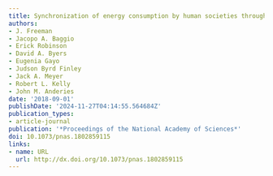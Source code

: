 ```yaml
---
title: Synchronization of energy consumption by human societies throughout the Holocene
authors:
- J. Freeman
- Jacopo A. Baggio
- Erick Robinson
- David A. Byers
- Eugenia Gayo
- Judson Byrd Finley
- Jack A. Meyer
- Robert L. Kelly
- John M. Anderies
date: '2018-09-01'
publishDate: '2024-11-27T04:14:55.564684Z'
publication_types:
- article-journal
publication: '*Proceedings of the National Academy of Sciences*'
doi: 10.1073/pnas.1802859115
links:
- name: URL
  url: http://dx.doi.org/10.1073/pnas.1802859115
---
```

